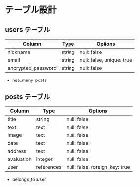 # テーブル設計

## users テーブル

| Column                | Type   | Options                   |
| --------------------- | ------ | ------------------------- |
| nickname              | string | null: false               |
| email                 | string | null: false, unique: true |
| encrypted_password    | string | null: false               |

- has_many :posts

## posts テーブル

| Column           | Type       | Options                        |
| ---------------- | ---------- | -------------------------------|
| title            | string     | null: false                    |
| text             | text       | null: false                    |
| image            | text       | null: false                    |
| date             | text       | null: false                    |
| address          | text       | null: false                    |
| avaluation       | integer    | null: false                    |
| user             | references | null: false, foreign_key: true |

- belongs_to :user